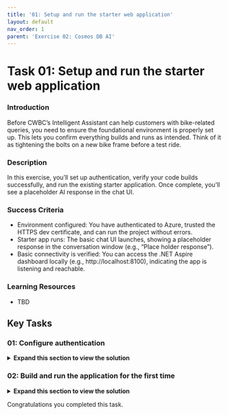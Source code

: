 ```yaml
---
title: '01: Setup and run the starter web application'
layout: default
nav_order: 1
parent: 'Exercise 02: Cosmos DB AI'
---
```


# Task 01: Setup and run the starter web application

### Introduction
Before CWBC’s Intelligent Assistant can help customers with bike-related queries, you need to ensure the foundational environment is properly set up. This lets you confirm everything builds and runs as intended. Think of it as tightening the bolts on a new bike frame before a test ride.

### Description
In this exercise, you’ll set up authentication, verify your code builds successfully, and run the existing starter application. Once complete, you’ll see a placeholder AI response in the chat UI.

### Success Criteria
- Environment configured: You have authenticated to Azure, trusted the HTTPS dev certificate, and can run the project without errors.
- Starter app runs: The basic chat UI launches, showing a placeholder response in the conversation window (e.g., “Place holder response”).
- Basic connectivity is verified: You can access the .NET Aspire dashboard locally (e.g., http://localhost:8100), indicating the app is listening and reachable.


### Learning Resources
 - TBD

## Key Tasks


### 01: Configure authentication

<details markdown="block"> 
  <summary><strong>Expand this section to view the solution</strong></summary> 

CWBC values a secure-by-design approach—especially as the Intelligent Assistant will store private user data, product catalogs, and ride recommendations in Azure Cosmos DB. Proper authentication ensures only authorized personnel and processes can access these resources.

<!-- 1. @lab.Activity(Automated3) -->

1. On your Windows task bar, select **Terminal**.

1. Change the current working directory to where the application repository was cloned.

    ```
    cd C:\Users\Admin\Repos\cosmosdb-nosql-copilot
    ```

    {: .highlight }
    > Using the **Copy** option and selecting **Ctrl+V** to paste into the VM will be faster than using **Text** for Type Text. This will be more useful later on with long blocks of code.

1. Open the project in Visual Studio Code with the following command.

    ```
    code .
    ```

1. Within Visual Studio Code, open a new terminal by selecting **Terminal** on the top toolbar, then selecting **New Terminal**. Alternatively, select **Ctrl+Shift+**.



### Sign in to Azure

To access our Azure resources, you need to be authenticated from our terminal in Visual Studio Code. This application uses authentication with [Microsoft Entra ID](https://learn.microsoft.com/entra/identity/). Role assignments have already been created for your user during resource deployment. 

<!-- If you're already signed in with the user credentials you used for deployment, skip to [Build and run the application for the first time.](#build-and-run-the-application-for-the-first-time) -->

1. Sign in to the Azure CLI by entering the following command in the terminal window inside of Visual Studio Code.

    ```
    az login
    ```

1. Select **Work or school account**, then select **Continue**.

    {: .warning }
    > The sign in window may open behind Visual Studio Code.

1. Sign in with your credentials.

1. Select **No, sign in to this app only**, when prompted.

    ![r6n40tu8.jpg](../../media/r6n40tu8.jpg)

1. In the VS Code Terminal, enter **1** to select your subscription and tenant.

---

### Grant Azure permissions to your account

Before you can run the applications locally within the security context of our Azure user you need to ensure it has permissions to the data in Azure Cosmos DB account and the endpoints of Azure Open AI account.  

1. Within Visual Studio Code terminal and change the current working directory to the scripts folder of this application.

    ```
    cd ~/Repos/cosmosdb-nosql-copilot/infra/scripts
    ```

1. Open Microsoft Edge, go to [Azure portal](https://portal.azure.com), then sign in with your credentials:

    | Item | Value |
    |:--------|:--------|
    | Username   | Azure user name   |
    | Password  | Azure password   |

1. Expand the service menu on the left, then select **Resource Groups**.

    ![rc1npqa6.jpg](../../media/rc1npqa6.jpg)

1. Select **cosmosdb-nosql-copilot**.

    ![36nxa5yl.jpg](../../media/36nxa5yl.jpg)

1. On the resource group page, verify all the deployments have **Succeeded** under the **Deployments** property before proceeding forward.

    ![hp4t1wqe.jpg](../../media/hp4t1wqe.jpg)

    {: .warning }
    > If it's still deploying, wait until it's complete.

1. Close the browser window.

1. Go to your VS Code terminal, then run the **azd-role-assignments.sh** script to grant permissions to your Azure user account.

    ```
    ./azd-role-assignments.sh
    ```

    {: .note }
    > You can open the file in VS Code to see how this was written.
</details>


### 02: Build and run the application for the first time

<details markdown="block"> 
  <summary><strong>Expand this section to view the solution</strong></summary> 

CWBC wants to verify the project scaffolding is sound before introducing the real AI features.
Now that authentication is in place, you can run the initial version of the Intelligent Assistant to confirm everything compiles and the UI functions. 

1. In the same terminal, change directories to **src/cosmos-copilot.AppHost**. 

    ```
    cd ~/Repos/cosmosdb-nosql-copilot/src/cosmos-copilot.AppHost
    ```

    {: . important }
    > The **AppHost** is the entry point for all .NET Aspire projects and it acts as an orchestrator for all the dependent projects and services in your application.

1. Before you run the application locally, you need to trust the https developer certificate that .NET will generate for us.

    ```
    dotnet dev-certs https --clean
    dotnet dev-certs https --trust
    ```

1. In the **Security Warning** dialog to install certificate, select **Yes**.

    ![29hjf6lz.jpg](../../media/29hjf6lz.jpg)

1. At this point, your app has enough information to run but not enough to generate a real response from an LLM. Run the application to make sure your code doesn't have any omissions or errors.

    ```
    dotnet workload restore
    dotnet run
    ```

    {: .note }
    > You may see some warnings in the terminal which are safe to ignore.

1. To test our application, launch the .NET Aspire dashboard by selecting **Ctrl+click** on the URL on the **Login to the dashboard** line.

    ![qzzrpnbe.jpg](../../media/qzzrpnbe.jpg)

    {: .note }
    > This will automatically open the .NET Aspire dashboard in a web browser.
    >
    > The .NET Aspire dashboard has pages to manage all project resources, view console output, structured logs, traces for each request, and metrics emitted by various libraries. 

    {: .warning }
    > If you get a "Your connection isn't private" message on the web browser, close all browser windows, then select **Ctrl+click** on the dashboard URL again.

1. On the dashboard, launch our chat application by selecting the **http://localhost:8100** endpoint.

    ![264e3coh.jpg](../../media/264e3coh.jpg)

1. Select **Create new chat** on the left.

    ![qwjz84fp.jpg](../../media/qwjz84fp.jpg)

1. Enter **What are the most expensive bikes?**, then select the send button.

    ![dqyeh9f4.jpg](../../media/dqyeh9f4.jpg)

    {: .note }
    > The AI assistant will respond with **"Place holder response"** and a token value of zero. We'll explain tokens in a later exercise.

    ![d92qn2mh.jpg](../../media/d92qn2mh.jpg)

1. Close the browser window.

1. In the VS Code terminal, select **Ctrl+C** to shut down the application. Leave the terminal open.

{: .note }
> Every time you run the application locally, we’ll do it from the **src/cosmos-copilot.AppHost** directory you are already in. All updates to the application will be to files in the **src/cosmos-copilot.WebApp** directory and its folders.

</details>


Congratulations you completed this task.